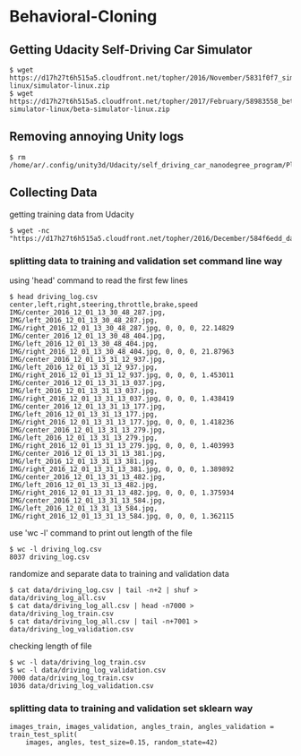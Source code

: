 # Behavioral-Cloning

## Getting Udacity Self-Driving Car Simulator
```
$ wget https://d17h27t6h515a5.cloudfront.net/topher/2016/November/5831f0f7_simulator-linux/simulator-linux.zip
$ wget https://d17h27t6h515a5.cloudfront.net/topher/2017/February/58983558_beta-simulator-linux/beta-simulator-linux.zip
```

## Removing annoying Unity logs
```
$ rm /home/ar/.config/unity3d/Udacity/self_driving_car_nanodegree_program/Player.log
```
## Collecting Data

getting training data from Udacity
```
$ wget -nc "https://d17h27t6h515a5.cloudfront.net/topher/2016/December/584f6edd_data/data.zip"
```
### splitting data to training and validation set command line way
using 'head' command to read the first few lines
```
$ head driving_log.csv
center,left,right,steering,throttle,brake,speed
IMG/center_2016_12_01_13_30_48_287.jpg, IMG/left_2016_12_01_13_30_48_287.jpg, IMG/right_2016_12_01_13_30_48_287.jpg, 0, 0, 0, 22.14829
IMG/center_2016_12_01_13_30_48_404.jpg, IMG/left_2016_12_01_13_30_48_404.jpg, IMG/right_2016_12_01_13_30_48_404.jpg, 0, 0, 0, 21.87963
IMG/center_2016_12_01_13_31_12_937.jpg, IMG/left_2016_12_01_13_31_12_937.jpg, IMG/right_2016_12_01_13_31_12_937.jpg, 0, 0, 0, 1.453011
IMG/center_2016_12_01_13_31_13_037.jpg, IMG/left_2016_12_01_13_31_13_037.jpg, IMG/right_2016_12_01_13_31_13_037.jpg, 0, 0, 0, 1.438419
IMG/center_2016_12_01_13_31_13_177.jpg, IMG/left_2016_12_01_13_31_13_177.jpg, IMG/right_2016_12_01_13_31_13_177.jpg, 0, 0, 0, 1.418236
IMG/center_2016_12_01_13_31_13_279.jpg, IMG/left_2016_12_01_13_31_13_279.jpg, IMG/right_2016_12_01_13_31_13_279.jpg, 0, 0, 0, 1.403993
IMG/center_2016_12_01_13_31_13_381.jpg, IMG/left_2016_12_01_13_31_13_381.jpg, IMG/right_2016_12_01_13_31_13_381.jpg, 0, 0, 0, 1.389892
IMG/center_2016_12_01_13_31_13_482.jpg, IMG/left_2016_12_01_13_31_13_482.jpg, IMG/right_2016_12_01_13_31_13_482.jpg, 0, 0, 0, 1.375934
IMG/center_2016_12_01_13_31_13_584.jpg, IMG/left_2016_12_01_13_31_13_584.jpg, IMG/right_2016_12_01_13_31_13_584.jpg, 0, 0, 0, 1.362115
```
use 'wc -l' command to print out length of the file
```
$ wc -l driving_log.csv
8037 driving_log.csv
```
randomize and separate data to training and validation data
```
$ cat data/driving_log.csv | tail -n+2 | shuf > data/driving_log_all.csv
$ cat data/driving_log_all.csv | head -n7000 > data/driving_log_train.csv
$ cat data/driving_log_all.csv | tail -n+7001 > data/driving_log_validation.csv
```
checking length of file
```
$ wc -l data/driving_log_train.csv
$ wc -l data/driving_log_validation.csv
7000 data/driving_log_train.csv
1036 data/driving_log_validation.csv
```
### splitting data to training and validation set sklearn way
```
images_train, images_validation, angles_train, angles_validation = train_test_split(
    images, angles, test_size=0.15, random_state=42)
```
